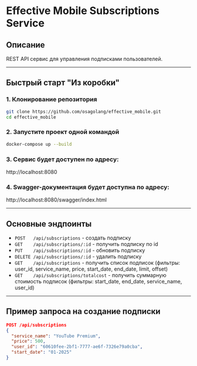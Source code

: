 # Effective Mobile Subscriptions Service

## Описание
REST API сервис для управления подписками пользователей.

---

## Быстрый старт "Из коробки"

### 1. Клонирование репозитория
```bash
git clone https://github.com/osagolang/effective_mobile.git
cd effective_mobile
```

### 2. Запустите проект одной командой
```bash
docker-compose up --build
```

### 3. Сервис будет доступен по адресу:
http://localhost:8080

### 4. Swagger-документация будет доступна по адресу:
http://localhost:8080/swagger/index.html

---

## Основные эндпоинты

- `POST   /api/subscriptions` - создать подписку
- `GET    /api/subscriptions/:id` - получить подписку по id
- `PUT    /api/subscriptions/:id` - обновить подписку
- `DELETE /api/subscriptions/:id` - удалить подписку
- `GET    /api/subscriptions` - получить список подписок (фильтры: user_id, service_name, price, start_date, end_date, limit, offset)
- `GET    /api/subscriptions/totalcost` - получить суммарную стоимость подписок (фильтры: start_date, end_date, service_name, user_id)

---

## Пример запроса на создание подписки
```json
POST /api/subscriptions
{
  "service_name": "YouTube Premium",
  "price": 500,
  "user_id": "60610fee-2bf1-7777-ae6f-7326e79a0cba",
  "start_date": "01-2025"
}
```

